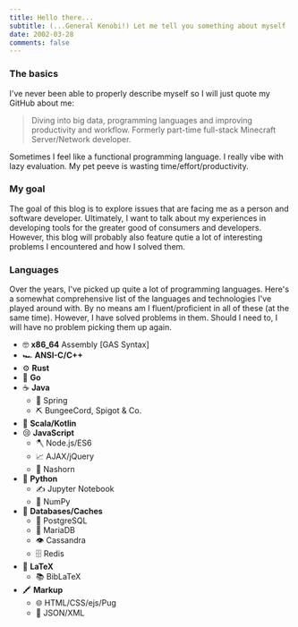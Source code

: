 ```yaml
---
title: Hello there...
subtitle: (...General Kenobi!) Let me tell you something about myself
date: 2002-03-28
comments: false
---
```


### The basics

I've never been able to properly describe myself so I will just quote my GitHub about me:

> Diving into big data, programming languages and improving productivity and workflow. Formerly part-time full-stack Minecraft Server/Network developer.

Sometimes I feel like a functional programming language.
I really vibe with lazy evaluation.
My pet peeve is wasting time/effort/productivity.

### My goal

The goal of this blog is to explore issues that are facing me as a person and software developer.
Ultimately, I want to talk about my experiences in developing tools for the greater good of consumers and developers.
However, this blog will probably also feature qutie a lot of interesting problems I encountered and how I solved them.


### Languages

Over the years, I've picked up quite a lot of programming languages.
Here's a somewhat comprehensive list of the languages and technologies I've played around with.
By no means am I fluent/proficient in all of these (at the same time).
However, I have solved problems in them.
Should I need to, I will have no problem picking them up again.

- 🤓 **x86_64** Assembly [GAS Syntax]
- 🏎️ **ANSI-C/C++**
- ⚙️ **Rust**
- 🐹 **Go**
- ☕ **Java**
   - 🌱 Spring
   - ⛏️ BungeeCord, Spigot & Co.
- 🎩 **Scala/Kotlin**
- 😢 **JavaScript**
  - 🪓 Node.js/ES6
  - 📈 AJAX/jQuery
  - 🦏 Nashorn
- 🐍 **Python**
  - ✍️ Jupyter Notebook
  - 🔢 NumPy
- 💾 **Databases/Caches**
  - 🐘 PostgreSQL
  - 🐬 MariaDB
  - 👁️ Cassandra
  - 🗄️ Redis
- 📰 **LaTeX**
  - 📚 BibLaTeX
- 🖍️ **Markup**
  - 🌐 HTML/CSS/ejs/Pug
  - 🎈 JSON/XML